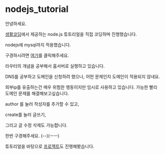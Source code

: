 # nodejs_tutorial

안녕하세요.

[생활코딩](https://opentutorials.org/course/3332)에서 제공하는 node.js 튜토리얼을 직접 코딩하며 진행했습니다.

nodejs에 mysql까지 적용했습니다.

구경하시려면 [여기](http://222.103.146.78:8080)를 클릭해주세요.

라우터의 개념을 공부해서 홈서버로 실행하고 있습니다.

DNS를 공부하고 도메인을 신청하려 했으나, 어떤 문제인지 도메인이 적용되지 않네요. 

외부ip를 유출하는건 매우 위험한 행동이지만 임시로 사용하고 있습니다. 가능한 빨리 도메인 문제를 해결해보고싶습니다.

author 를 눌러 작성자를 추가할 수 있고,

create를 눌러 글쓰기,

그리고 글 수정 삭제도 가능합니다.

한번 구경해주세요. (--)(ㅡㅡ)



튜토리얼을 바탕으로 [프로젝트](https://github.com/my-rooftop/WEB)도 진행해봤습니다.

